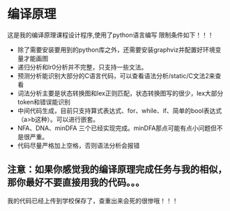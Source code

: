 
# 编译原理
这是我的编译原理课程设计程序,使用了python语言编写
限制条件如下！！！
+ 除了需要安装要用到的python库之外，还需要安装graphviz并配置好环境变量才能画图
+ 递归分析和lr0分析并不完整，只支持一些文法。
+ 预测分析能识别大部分的C语言代码，可以查看语法分析/static/C文法2来查看
+ 词法分析主要是状态转换图和lex正则匹配，状态转换图写的很少，lex大部分token和错误能识别
+ 中间代码生成，目前只支持算式表达式、for、while、if、简单的bool表达式（a>b这种）。可以进行嵌套。
+ NFA、DNA、minDFA 三个已经实现完成。minDFA那点可能有点小问题但不是很严重。
+ 代码尽量严格加上空格，否则语法分析会报错

## 注意：如果你感觉我的编译原理完成任务与我的相似，那你最好不要直接用我的代码。。。
我的代码已经上传到学校保存了，查重出来会死的很惨哦！！！


